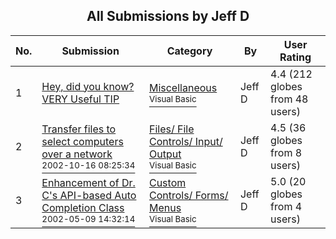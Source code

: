 ﻿<div align="center">

## All Submissions by Jeff D

</div>

No.  | Submission | Category | By   | User Rating
---- | ---------- | -------- | ---- | -----------
1 | [Hey, did you know? VERY Useful TIP<br />](https://github.com/Planet-Source-Code/jeff-d-hey-did-you-know-very-useful-tip__1-35543) | [Miscellaneous<br /><sup>Visual Basic</sup>](../ByCategory/miscellaneous__1-1.md) | Jeff D | 4.4 (212 globes from 48 users)
2 | [Transfer files to select computers over a network<br /><sup>2002-10-16 08:25:34</sup>](https://github.com/Planet-Source-Code/jeff-d-transfer-files-to-select-computers-over-a-network__1-39878) | [Files/ File Controls/ Input/ Output<br /><sup>Visual Basic</sup>](../ByCategory/files-file-controls-input-output__1-3.md) | Jeff D | 4.5 (36 globes from 8 users)
3 | [Enhancement of Dr\. C's API\-based Auto Completion Class<br /><sup>2002-05-09 14:32:14</sup>](https://github.com/Planet-Source-Code/jeff-d-enhancement-of-dr-c-s-api-based-auto-completion-class__1-34622) | [Custom Controls/ Forms/  Menus<br /><sup>Visual Basic</sup>](../ByCategory/custom-controls-forms-menus__1-4.md) | Jeff D | 5.0 (20 globes from 4 users)
